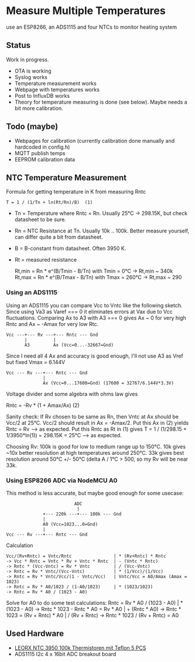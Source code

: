 # Measure Multiple Temperatures

use an ESP8266, an ADS1115 and four NTCs to monitor heating system

## Status

Work in progress.

* OTA is working
* Syslog works
* Temperature measurement works
* Webpage with temperatures works
* Post to InfluxDB works
* Theory for temperature measuring is done (see below). Maybe needs a bit more calibration.

## Todo (maybe)

* Webpages for calibration (currently calibration done manually and hardcoded in config.h)
* MQTT publish temps
* EEPROM calibration data

## NTC Temperature Measurement

Formula for getting temperature in K from measuring Rntc

    T = 1 / (1/Tn + ln(Rt/Rn)/B)  (1)

* Tn = Temperature where Rntc = Rn. Usually 25°C -> 298.15K, but check datasheet to be sure.
* Rn = NTC Resistance at Tn. Usually 10k .. 100k. Better measure yourself, can differ quite a bit from datasheet.
* B = B-constant from datasheet. Often 3950 K.
* Rt = measured resistance

    Rt,min = Rn * e^(B/Tmin - B/Tn)  with Tmin = 0°C   -> Rt,min ~ 340k
    Rt,max = Rn * e^(B/Tmax - B/Tn)  with Tmax = 260°C -> Rt,max ~ 290

### Using an ADS1115

Using an ADS1115 you can compare Vcc to Vntc like the following sketch.
Since using Va3 as Varef === 0 it eliminates errors at Vax due to Vcc fluctuations.
Comparing Ax to A3 with A3 === 0 gives Ax ~ 0 for very high Rntc and Ax ~ -Amax for very low Rtc.

    Vcc ---+--- Rv ---+--- Rntc --- Gnd 
           |          |
           A3         Ax (Vcc=0...-32667=Gnd)

Since I need all 4 Ax and accuracy is good enough, I'll not use A3 as Vref but fixed Vmax = 6.144V

    Vcc --- Rv ---+--- Rntc --- Gnd 
                  |
                  Ax (Vcc=0...17600=Gnd) (17600 = 32767/6.144V*3.3V)

Voltage divider and some algebra with ohms law gives

Rntc = -Rv * (1 + Amax/Ax) (2)

Sanity check: 
If Rv chosen to be same as Rn, then Vntc at Ax should be Vcc/2 at 25°C.
Vcc/2 should result in Ax = -Amax/2. Put this Ax in (2) yields Rntc = Rv --> as expected.
Put this Rntc as Rt in (1) gives T = 1 / (1/298.15 + 1/3950*ln(1)) = 298.15K = 25°C --> as expected.

Choosing Rv: 
100k is good for low to medium range up to 150°C. 
10k gives ~10x better resolution at high temperatures around 250°C.
33k gives best resolution around 50°C +/- 50°C (delta A / 1°C > 500, so my Rv will be near 33k.

### Using ESP8266 ADC via NodeMCU A0

This method is less accurate, but maybe good enough for some usecase:

                              ADC
                               |
                  +--- 220k ---+--- 100k --- Gnd
                  |
                  A0 (Vcc=1023...0=Gnd)
                  |
    Vcc --- Rv ---+--- Rntc --- Gnd

Calculation

    Vcc/(Rv+Rntc) = Vntc/Rntc                | * (Rv+Rntc) * Rntc
    -> Vcc * Rntc = Vntc * Rv + Vntc * Rntc  | - (Vntc * Rntc)        
    -> Rntc * (Vcc-Vntc) = Rv * Vntc         | / (Vcc-Vntc)
    -> Rntc = Rv * Vntc/(Vcc-Vntc)           | * (1/Vcc)/(1/Vcc)
    -> Rntc = Rv * Vntc/Vcc/(1 - Vntc/Vcc)   | Vntc/Vcc = A0/Amax (Amax = 1023)
    -> Rntc = Rv * A0/1023 / (1-A0/1023)     | * (1023/1023)
    -> Rntc = Rv * A0 / (1023 - A0)

Solve for A0 to do some test calculations: 
    Rntc = Rv * A0 / (1023 - A0)       | * (1023 - A0)
    -> Rntc * 1023 - Rntc * A0 = Rv * A0  | + (Rntc * A0)
    -> Rntc * 1023 = (Rv + Rntc) * A0     | / (Rv + Rntc)
    -> Rntc * 1023 / (Rv + Rntc) = A0 

## Used Hardware

* [LEORX NTC 3950 100k Thermistoren mit Teflon 5 PCS](https://www.amazon.de/dp/B01AA7U82C?ref=ppx_pop_mob_ap_share)
* ADS1115 I2c 4 x 16bit ADC breakout board

